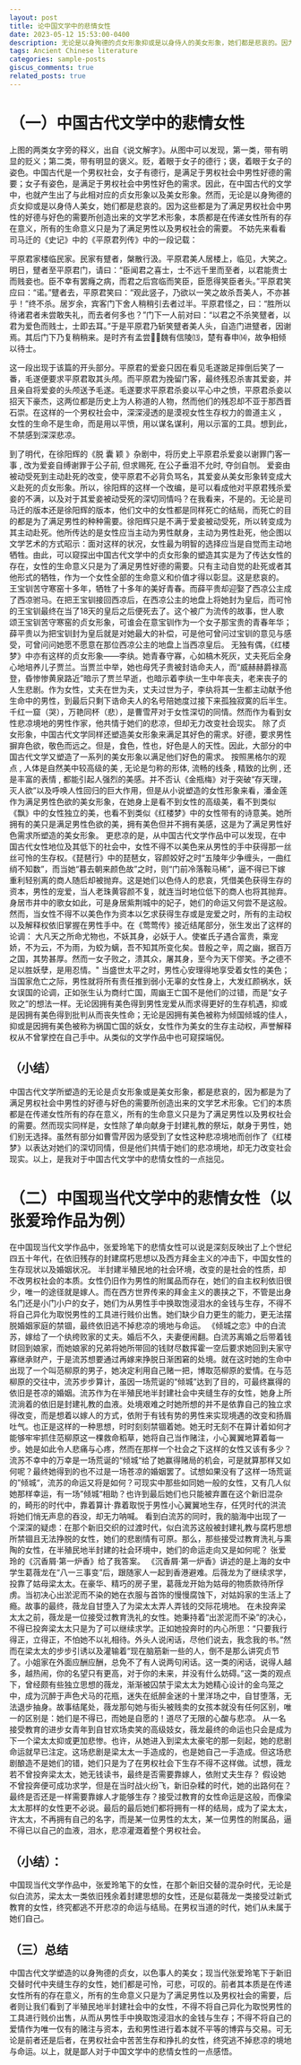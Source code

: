 ```yaml
---
layout: post
title: 论中国文学中的悲情女性
date: 2023-05-12 15:53:00-0400
description: 无论是以身殉德的贞女形象抑或是以身侍人的美女形象，她们都是悲哀的。因为这些都是为了满足男权社会中男性的好德与好色的需要所创造出来的文学艺术形象，本质都是在传递女性所有的存在意义，所有的生命意义只是为了满足男性以及男权社会的需要。
tags: Ancient Chinese literature
categories: sample-posts
giscus_comments: true
related_posts: true
---
```

# （一）中国古代文学中的悲情女性

上图的两类女字旁的释义，出自《说文解字》。从图中可以发现，第一类，带有明显的贬义；第二类，带有明显的褒义。贬，着眼于女子的德行；褒，着眼于女子的姿色。中国古代是一个男权社会，女子有德行，是满足于男权社会中男性好德的需要；女子有姿色，是满足于男权社会中男性好色的需求。因此，在中国古代的文学中，也就产生出了与此相对应的贞女形象以及美女形象。然而，无论是以身殉德的贞女抑或是以身侍人美女，她们都是悲哀的。因为这些都是为了满足男权社会中男性的好德与好色的需要所创造出来的文学艺术形象，本质都是在传递女性所有的存在意义，所有的生命意义只是为了满足男性以及男权社会的需要。
不妨先来看看司马迁的《史记》中的《平原君列传》中的一段记载：

平原君家楼临民家。民家有躄者，槃散行汲。平原君美人居楼上，临见，大笑之。明日，躄者至平原君门，请曰：“臣闻君之喜士，士不远千里而至者，以君能贵士而贱妾也。臣不幸有罢癃之病，而君之后宫临而笑臣，臣愿得笑臣者头。”平原君笑应曰：“诺。”躄者去，平原君笑曰：“观此竖子，乃欲以一笑之故杀吾美人，不亦甚乎！”终不杀。居岁余，宾客门下舍人稍稍引去者过半。平原君怪之，曰：“胜所以待诸君者未尝敢失礼，而去者何多也？”门下一人前对曰：“以君之不杀笑躄者，以君为爱色而贱士，士即去耳。”于是平原君乃斩笑躄者美人头，自造门进躄者，因谢焉。其后门下乃复稍稍来。是时齐有孟尝，魏有信陵⒀，楚有春申⒁，故争相倾以待士。

这一段出现于该篇的开头部分。平原君的爱妾只因在看见毛遂跛足摔倒后笑了一番，毛遂便要求平原君取其头颅。而平原君为挽留门客，最终残忍杀害其爱妾，并且亲自将爱妾的头颅送予毛遂。毛遂要求平原君杀妾以平心中之愤，平原君杀妾以招天下豪杰，这两位都是历史上为人称道的人物，然而他们的残忍却不亚于那西晋石崇。在这样的一个男权社会中，深深浸透的是漠视女性生存权力的兽道主义 ，女性的生命不是生命，而是用以平愤，用以谋名谋利，用以示富的工具。想到此，不禁感到深深悲凉。

到了明代，在徐阳辉的《脱 囊 颖 》杂剧中，将历史上平原君杀爱妾以谢罪门客一事 , 改为爱妾自缚谢罪于公子前, 但求赐死, 在公子垂泪不允时, 夺剑自刎。
爱妾由被动受死到主动赴死的改变，使平原君不必背负骂名，其爱妾从美女形象转变成大义赴死的贞女形象。所以，徐阳辉的这样一个改编，是可以看成他对平原君残杀爱妾的不满，以及对于其爱妾被动受死的深切同情吗？在我看来，不是的。无论是司马迁的版本还是徐阳辉的版本，他们文中的女性都是同样死亡的结局，而死亡的目的都是为了满足男性的种种需要。徐阳辉只是不满于爱妾被动受死，所以转变成为其主动赴死。他所传达的是女性应当主动为男性献身，主动为男性赴死，他企图以文学艺术的方式昭示：面对这样的状况，女性最为明智的选择应当是自觉而主动地牺牲。由此，可以窥探出中国古代文学中的贞女形象的塑造其实是为了传达女性的存在，女性的生命意义只是为了满足男性好德的需要。只有主动自觉的赴死或者其他形式的牺牲，作为一个女性全部的生命意义和价值才得以彰显。这是悲哀的。
王宝钏苦守寒窑十多年，牺牲了十多年的美好青春。而薛平贵却迎娶了西凉公主成了西凉驸马。在把王宝钏接回西凉后，在西凉公主的地盘上将她封为皇后，而可怜的王宝钏最终在当了18天的皇后之后便死去了。这个被广为流传的故事，世人歌颂王宝钏苦守寒窑的贞女形象，可谁会在意宝钏作为一个女子那宝贵的青春年华；薛平贵以为把宝钏封为皇后就是对她最大的补偿，可是他可曾问过宝钏的意见与感受，可曾问问她愿不愿意在那位西凉公主的地盘上当西凉皇后。
无独有偶，《红楼梦》中亦有这样的贞女形象——李纨。她青春守寡，心如槁木死灰，丈夫死后全身心地培养儿子贾兰。当贾兰中举，她也母凭子贵被封诰命夫人，而“威赫赫爵禄高登，昏惨惨黄泉路近”暗示了贾兰早逝，也暗示着李纨一生中年丧夫，老来丧子的人生悲剧。作为女性，丈夫在世为夫，丈夫过世为子，李纨将其一生都主动献予他生命中的男性，到最后只剩下诰命夫人的名号陪她度过接下来孤独寂寞的后半生。千红一窟（哭），万艳同杯（悲），是曹雪芹对于女性深切的同情。然而作为看到女性悲凉境地的男性作家，他共情于她们的悲凉，但却无力改变社会现实。
除了贞女形象，中国古代文学同样还塑造美女形象来满足其好色的需求。好德，要求男性摒弃色欲，敬色而远之。但是，食色，性也，好色是人的天性。因此，大部分的中国古代文学又塑造了一系列的美女形象以满足他们好色的需求。
按照黑格尔的观点 , 人体是自然美中较高级的美 , 无论是匀称的形体, 流畅的线条 , 精致的比例 , 还是丰富的表情 , 都能引起人强烈的美感。并不否认《金瓶梅》对于突破“存天理，灭人欲”以及呼唤人性回归的巨大作用，但是从小说塑造的女性形象来看，潘金莲作为满足男性色欲的美女形象，在她身上是看不到女性的高级美，看不到类似《飘》中的女性独立的美，也看不到类似《红楼梦》中的女性带有的诗意美。她所拥有的美只是满足男性色欲的美，拥有美色但并不拥有美感，这是为了满足男性好色需求所塑造的美女形象。
更悲凉的是，从中国古代文学作品中可以发现，在中国古代女性地位及其低下的社会中，女性不得不以美色来从男性的手中获得那一丝丝可怜的生存权。《琵琶行》中的琵琶女，容颜姣好之时“五陵年少争缠头，一曲红绡不知数”，而当她“暮去朝来颜色故”之时，则“门前冷落鞍马稀”，逼不得已下嫁重利轻别离的商人随后却被抛弃。这是她们以色侍人的悲哀，凭借美色获得生存的资本，男性的宠爱，当人老珠黄容颜不复，就连当时地位低下的商人也将其抛弃。身居市井中的歌女如此，可是身居紫荆城中的妃子，她们的命运又何尝不是这般。
然而，当女性不得不以美色作为资本以乞求获得生存或是宠爱之时，所有的主动权以及解释权依旧掌握在男性手中。在《莺莺传》接近结尾部分，张生发出了这样的论调：
大凡天之所命尤物也，不妖其身，必妖于人。使崔氏子遇合富贵，乘宠娇，不为云，不为雨，为蛟为螭，吾不知其所变化矣。昔殷之辛，周之幽，据百万之国，其势甚厚。然而一女子败之，溃其众，屠其身，至今为天下僇笑。予之德不足以胜妖孽，是用忍情。"
当盛世太平之时，男性心安理得地享受着女性的美色；当国家危亡之际，男性就将所有责任推到弱小无辜的女性身上，大发红颜祸水，妖女误国的论调，正如张生认为商纣亡国，周幽王亡国不是他们的过错，而是“女子败之”的想法一样。无论因拥有美色得到男性宠爱从而求得更好的生存机遇，抑或是因拥有美色得到批判从而丧失性命；无论是因拥有美色被称为倾国倾城的佳人，抑或是因拥有美色被称为祸国亡国的妖女，女性作为美女的生存主动权，声誉解释权从不曾掌控在自己手中。从类似的文学作品中也可窥探端倪。

## （小结）
中国古代文学所塑造的无论是贞女形象或是美女形象，都是悲哀的，因为都是为了满足男权社会中男性的好德与好色的需要所创造出来的文学艺术形象。它们的本质都是在传递女性所有的存在意义，所有的生命意义只是为了满足男性以及男权社会的需要。然而现实同样是，女性除了单向献身于封建礼教的祭坛，献身于男性，她们别无选择。虽然有部分如曹雪芹因为感受到了女性这种悲凉境地而创作了《红楼梦》以表达对她们的深切同情，但是他们共情于她们的悲凉境地，却无力改变社会现实。以上，是我对于中国古代文学中的悲情女性的一点拙见。


# （二）中国现当代文学中的悲情女性（以张爱玲作品为例）
在中国现当代文学作品中，张爱玲笔下的悲情女性可以说是深刻反映出了上个世纪四五十年代，在依旧残存的封建腐朽思想以及西方拜金主义的冲击下，中国女性的生存现状以及婚姻状况。
半封建半殖民地的社会环境，改变的是社会的性质，却不改男权社会的本质。女性仍旧作为男性的附属品而存在，她们的自主权利依旧很少，唯一的途径就是嫁人。而在西方世界传来的拜金主义的裹挟之下，不管是出身名门还是小门小户的女子，她们为从男性手中换取饱浸泪水的金钱与生存，不得不将自己异化为取悦男性的工具进行贱价出售。她们缺少自力更生的能力，更无法摆脱婚姻家庭的禁锢，最终依旧逃不掉悲凉的境地与命运。
《倾城之恋》中的白流苏，嫁给了一个纨绔败家的丈夫。婚后不久，夫妻便闹翻。白流苏离婚之后带着钱财回到娘家，而她娘家的兄弟将她所带回的钱财尽数挥霍一空后要求她回到夫家守寡继承财产，于是流苏想要通过再嫁来挣脱日渐困窘的处境。就在这时她的生命中出现了一个叫范柳原的男子，她决定利用自己赌一把，博取范柳原的爱情。在与范柳原的交往中，流苏步步算计，虽因一场荒诞的“倾城”达到了目的，可最终赢得的依旧是苍凉的婚姻。流苏作为在半殖民地半封建社会中夹缝生存的女性，她身上所流淌着的依旧是封建礼教的血液。处境艰难之时她所想的并不是依靠自己的独立求得改变，而是想着以嫁人的方式，依附于有钱有势的男性来实现境遇的改变和扬眉吐气。也正是这样的一种思想，时时刻刻禁锢着她。她无时无刻不在算计着如何才能够牢牢抓住范柳原这一棵救命稻草，她将自己当作赌注，小心翼翼地算着每一步。她是如此令人悲痛与心疼，然而在那样一个社会之下这样的女性又该有多少？流苏不幸中的万幸是一场荒诞的“倾城“给了她赢得赌局的机会，可是就算那样又如何呢？最终她得到的也不过是一场苍凉的婚姻罢了。试想如果没有了这样一场荒诞的”倾城“，流苏的命运又将是如何？可现实中那些如同她一般的女性，又有几人似她那样幸运，有一场”倾城“相助？也许到最后她们也只能被弃置在这个新旧混杂的，畸形的时代中，靠着算计·靠着取悦于男性小心翼翼地生存，任凭时代的洪流将她们悄无声息的吞没，却无力呐喊。
看到白流苏的同时，我的脑海中出现了一个深深的疑虑：在那个新旧交织的过渡时代，似白流苏这般被封建礼教与腐朽思想所禁锢且无法挣脱的女性，她们的悲剧情有可原。那么，那些接受过教育洗礼与熏陶的女性，在半殖民地半封建的社会环境中，她们的命运走向又是如何呢？
张爱玲的《沉香屑·第一炉香》给了我答案。
《沉香屑·第一炉香》讲述的是上海的女中学生葛薇龙在“八一三事变”后，跟随家人一起到香港避难。后薇龙为了继续求学，投靠了姑母梁太太。在豪华、精巧的房子里，葛薇龙开始为姑母的物质款待所俘虏。当初决心出淤泥而不染的她在衣服与首饰的慢慢腐蚀下，对姑妈家的生活上了瘾。故事的最终，薇龙自甘堕入了为梁太太弄人弄钱的交际花境地。 
在未投奔梁太太之前，薇龙是一位接受过教育洗礼的女性。她秉持着“出淤泥而不染”的决心，不得已投奔梁太太只是为了可以继续求学。正如她投奔时的内心所思：“只要我行得正，立得正，不怕她不以礼相待。外头人说闲话，尽他们说去，我念我的书。”然而在梁太太的步步引诱以及灌输着“现在脑筋新一些的人，倒不是那么讲究贞节了。小姐家在外面应酬应酬，总免不了有人说两句闲话。这一类的闲话，说得人越多，越热闹，你的名望只有更高，对于你的未来，并没有什么妨碍。”这一类的观点下，曾经颇有些独立思想的薇龙，渐渐被囚禁于梁太太为她精心设计的金鸟笼之中，成为沉醉于声色犬马的花瓶，迷失在纸醉金迷的十里洋场之中，自甘堕落，无法退步抽身。故事结尾处，薇龙那句她与街头被贱卖的女孩本就没有任何区别，唯一的区别是：她们是不得已，而她是自愿的！道尽了无限的心酸与悲凉。
从一名接受教育的进步女青年到自甘欢场卖笑的高级妓女，薇龙最终的命运也只会是成为下一个梁太太抑或更加悲惨。也许，从她进入到梁太太豪宅的那一刻起，她的悲剧命运就早已注定。这场悲剧是梁太太一手造成的，也是她自己一手造成。但这场悲剧酿造不是她们的错，她们只是为了在男权社会下生存不得不这样做。试想，薇龙若不曾投奔梁太太，她无钱读书，最终是否需要靠嫁人，依附丈夫生存？ 假设她不曾投奔便可成功求学，但是在当时战火纷飞，新旧杂糅的时代，她的出路何在？最终是否还是一样需要靠嫁人才能够生存？接受过教育的女性命运是这般，而像梁太太那样的女性更不必说。最后的最后她们都将拥有一样的结局，成为了梁太太，许太太，不再拥有自己的名字，而是某一位男性的太太，某一位男性的附属品，逼不得已以自己的血液，泪水，悲凉灌溉着整个男权社会。

## （小结）：
中国现当代文学作品中，张爱玲笔下的女性，在那个新旧交替的混杂时代，无论是似白流苏，梁太太一类依旧残余着封建思想的女性，还是似葛薇龙一类接受过新式教育的女性，终究都逃不开悲凉的命运与结局。在男权当道的时代，她们从未属于她们自己。

## （三）总结
中国古代文学塑造的以身殉德的贞女，以色事人的美女；现当代张爱玲笔下于新旧交替时代中夹缝生存的女性，她们都是可怜，可悲，可叹的。前者其本质是在传递女性所有的存在意义，所有的生命意义只是为了满足男性以及男权社会的需要，后者则让我们看到了半殖民地半封建社会中的女性，不得不将自己异化为取悦男性的工具进行贱价出售，从而从男性手中换取饱浸泪水的金钱与生存；不得不将自己的爱情作为唯一仅有的赌注与资本，去和男性进行着本就不平等的博弈与交易。可无论是前者还是后者，在男权社会中苦苦生存和挣扎的女性，终究逃不掉悲凉的境地与命运。以上，就是鄙人对于中国文学中的悲情女性的一点感悟。
